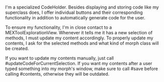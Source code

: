 I'm a specialized CodeHolder. Besides displaying and storing code like my superclass does, I offer individual buttons and their corresponding functionality in addition to automatically generate code for the user. 

To ensure my functionality, I'm in close contact to a MEXToolExplorationView. Whenever it tells me it has a new selection of methods, I must update my content accordingly. To properly update my contents, I ask for the selected methods and what kind of morph class will be created.

If you want to update my contents manually, just call #updateCodeForCurrentSelection. If you want my contents after a user typed something into my morph's window, make sure to call #save before calling #contents, otherwise they will be outdated.